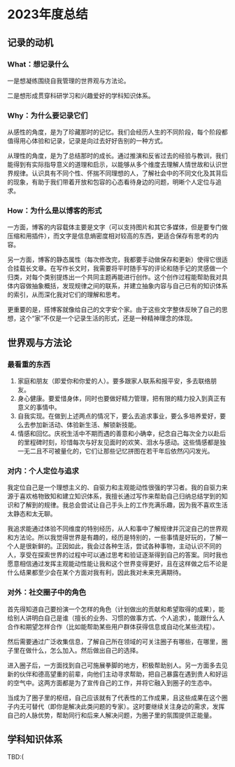 # 2023年度总结

## 记录的动机

### What：想记录什么

一是想凝练围绕自我管理的世界观与方法论。

二是想形成贯穿科研学习和兴趣爱好的学科知识体系。

### Why：为什么要记录它们

从感性的角度，是为了珍藏那时的记忆。我们会经历人生的不同阶段，每个阶段都值得用心体验和记录，记录是向过去好好告别的一种方式。

从理性的角度，是为了总结那时的成长。通过推演和反省过去的经验与教训，我们能得到有实际指导意义的道理和启示，以能够从多个维度去理解人情世故和认识世界规律。认识具有不同个性、怀揣不同理想的人，了解社会中的不同文化及其背后的现象，有助于我们带着开放和包容的心态看待身边的问题，明晰个人定位与追求。

### How：为什么是以博客的形式

一方面，博客的内容载体主要是文字（可以支持图片和其它多媒体，但是要专门做压缩和用插件），而文字是信息熵密度相对较高的东西，更适合保存有思考的内容。

另一方面，博客的静态属性（每次修改完，我都要手动做保存和更新）使得它很适合挂载长文章。在写作长文时，我需要将平时随手写的评论和随手记的灵感做一个归类，对每个类别提炼出一个共同主题再能进行创作。这个创作过程能帮助我对具体内容做抽象概括，发现规律之间的联系，并建立抽象内容与自己已有的知识体系的索引，从而深化我对它们的理解和思考。

更重要的是，搭博客就像给自己的文字安个家。由于这些文字整体反映了自己的思想，这个“家”不仅是一个记录生活的形式，还是一种精神理念的体现。

## 世界观与方法论

### 最看重的东西

1. 家庭和朋友（即爱你和你爱的人）。要多跟家人联系和报平安，多去联络朋友。
2. 身心健康。要爱惜身体，同时也要做好精力管理，把有限的精力投入到真正有意义的事情中。
3. 自我实现。在做到上述两点的情况下，要么去追求事业，要么多培养爱好，要么去参加新活动、体验新生活、解锁新技能。
4. 情感和回忆。庆祝生活中不期而遇的善意和小确幸，纪念自己每次全力以赴后的里程碑时刻，珍惜每次与好友见面时的欢笑、泪水与感动。这些情感都是独一无二且不可被量化的，它们让那些记忆拼图在若干年后依然闪闪发光。

### 对内：个人定位与追求

我定位自己是一个理想主义的、自驱力和主观能动性很强的学习者。我的自驱力来源于喜欢格物致知和建立知识体系，我擅长通过写作来帮助自己归纳总结学到的知识和了解到的规律。我总会尝试让自己手头上的工作充满乐趣，因为我不喜欢生活太静态和太无聊。

我追求能通过体验不同维度的特别经历，从人和事中了解规律并沉淀自己的世界观和方法论。所以我觉得世界是有趣的，经历是特别的，一些事情是好玩的，了解一个人是很新鲜的。正因如此，我会过各种生活，尝试各种事物，主动认识不同的人，享受在探索世界的过程中可以通过思考和验证逐渐得到自己的答案。同时我也愿意相信通过发挥主观能动性能让我和这个世界变得更好，且在这样做之后不论是什么结果都至少会在某个方面对我有利，因此我对未来充满期待。

### 对外：社交圈子中的角色

首先得知道自己要扮演一个怎样的角色（计划做出的贡献和希望取得的成果），能给别人讲明白自己是谁（擅长的业务、习惯的做事方式、个人追求），能跟什么人合作和期望怎样合作（比如能帮助某些用户群体获得信息或自动化某些流程）。

然后需要通过广泛收集信息，了解自己所在领域的可关注圈子有哪些，在哪里，圈子里在做什么，怎么加入。然后做出自己的选择。

进入圈子后，一方面找到自己可施展拳脚的地方，积极帮助别人。另一方面多去见新的伙伴和德高望重的前辈，向他们主动寻求帮助，把自己暴露在遇到贵人和好运的空气中。这两方面都是为了宣传自己的工作，并将它融入到圈子的生态中。

当成为了圈子里的枢纽，自己应该就有了代表性的工作成果，且这些成果在这个圈子内无可替代（即你是解决此类问题的专家）。这时要继续关注身边的需求，发挥自己的人脉优势，帮助同行和后来人解决问题，为圈子里的氛围提供正能量。

## 学科知识体系

TBD:(
<!-- 
### 知识学习与表达

关于输入知识后，有哪些知识体系。

关于表达
讲故事：你先是想表达某个观点，然后尽力实现表达的过程，引导别人觉得你这个重要。在给定表达空间里，做好总分总，控制节奏，点明价值。

我们在表演。你自己演绎要越夸张越好。你自己期望的信息量是100%，做到ppt上能理解的是80%，别人则可以理解50%

把表达观点理解成画一笔画，你的内容，结合上下文的语境，还有你的“透明度”都是可以调控的。
语言是这样的。音乐的语言，书法的语言也是这样的，前提是你要切合主题。
学会表达，就是表达者要能提供精确的信息。对于写书者而言，它可能滔滔不绝，如果你是读者，你反而要花时间去找对你有用的内容。其它略过的知识，对你没有任何用处，就要图书馆里的书一样。
（以学术英语写作为例）

### 艺术鉴赏与创作

别人听到的是一首歌，你看到的是某个时候某个方面在教科书上能体现出来的重点，这就叫专业。要做到这一点，要有自己的体系，知道理论是怎样的，实践是怎样的。
- 以音乐为例，如何鉴赏艺术。最重要的是鉴赏前要心中有音乐史，能把一首曲子跟历史上的经典联系起来。
- 以摄影为例，如何进行艺术创作。最重要的是内容大于形式。内容的选取要突出自己在当下社会中的情感，技术的锻炼要突出对思考系统/体系的理解和掌握。 

## 年度回顾
-->